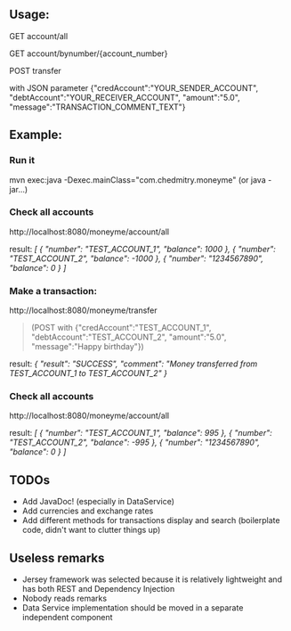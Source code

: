 ## Usage:

GET
account/all

GET
account/bynumber/{account_number}

POST
transfer

with JSON parameter
{"credAccount":"YOUR_SENDER_ACCOUNT", "debtAccount":"YOUR_RECEIVER_ACCOUNT", "amount":"5.0", "message":"TRANSACTION_COMMENT_TEXT"}


## Example:
### Run it
mvn exec:java -Dexec.mainClass="com.chedmitry.moneyme"
(or java -jar...)

### Check all accounts
http://localhost:8080/moneyme/account/all

result:
_[
    {
        "number": "TEST_ACCOUNT_1",
        "balance": 1000
    },
    {
        "number": "TEST_ACCOUNT_2",
        "balance": -1000
    },
    {
        "number": "1234567890",
        "balance": 0
    }
]_

### Make a transaction:
http://localhost:8080/moneyme/transfer
>(POST with {"credAccount":"TEST_ACCOUNT_1", "debtAccount":"TEST_ACCOUNT_2", "amount":"5.0", "message":"Happy birthday"})

result:
_{
    "result": "SUCCESS",
    "comment": "Money transferred from TEST_ACCOUNT_1 to TEST_ACCOUNT_2"
}_

### Check all accounts
http://localhost:8080/moneyme/account/all

result:
_[
    {
        "number": "TEST_ACCOUNT_1",
        "balance": 995
    },
    {
        "number": "TEST_ACCOUNT_2",
        "balance": -995
    },
    {
        "number": "1234567890",
        "balance": 0
    }
]_

## TODOs
- Add JavaDoc! (especially in DataService)
- Add currencies and exchange rates
- Add different methods for transactions display and search (boilerplate code, didn't want to clutter things up)

## Useless remarks
- Jersey framework was selected because it is relatively lightweight and has both REST and Dependency Injection
- Nobody reads remarks
- Data Service implementation should be moved in a separate independent component


